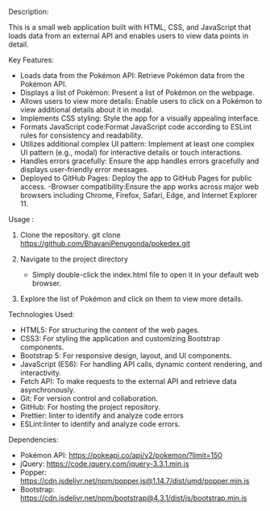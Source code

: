 Description:

This is a small web application built with HTML, CSS, and JavaScript that loads data from an external API and enables users to view data points in detail.


Key Features:

- Loads data from the Pokémon API: Retrieve Pokémon data from the Pokémon API.
- Displays a list of Pokémon: Present a list of Pokémon on the webpage.
- Allows users to view more details: Enable users to click on a Pokémon to view additional details about it in modal.
- Implements CSS styling: Style the app for a visually appealing interface.
- Formats JavaScript code:Format JavaScript code according to ESLint rules for consistency and readability.
- Utilizes additional complex UI pattern: Implement at least one complex UI pattern (e.g., modal) for interactive details or touch interactions.
- Handles errors gracefully: Ensure the app handles errors gracefully and displays user-friendly error messages.
- Deployed to GitHub Pages: Deploy the app to GitHub Pages for public access.
-Browser compatibility:Ensure the app works across major web browsers including Chrome, Firefox, Safari, Edge, and Internet Explorer 11.

 Usage :


1. Clone the repository.
     git clone https://github.com/BhavaniPenugonda/pokedex.git

2. Navigate to the project directory
      - Simply double-click the index.html file to open it in your default web browser.


3. Explore the list of Pokémon and click on them to view more details.

  

  
Technologies Used:

- HTML5: For structuring the content of the web pages.
- CSS3: For styling the application and customizing Bootstrap components.
- Bootstrap 5: For responsive design, layout, and UI components.
- JavaScript (ES6): For handling API calls, dynamic content rendering, and interactivity.
- Fetch API: To make requests to the external API and retrieve data asynchronously.
- Git: For version control and collaboration.
- GitHub: For hosting the project repository.
- Prettier: linter to identify and analyze code errors
- ESLint:linter to identify and analyze code errors.


Dependencies:

- Pokémon API: https://pokeapi.co/api/v2/pokemon/?limit=150
- jQuery: https://code.jquery.com/jquery-3.3.1.min.js
- Popper: https://cdn.jsdelivr.net/npm/popper.js@1.14.7/dist/umd/popper.min.js
- Bootstrap: https://cdn.jsdelivr.net/npm/bootstrap@4.3.1/dist/js/bootstrap.min.js